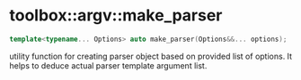 # toolbox::argv::make_parser
```cpp
template<typename... Options> auto make_parser(Options&&... options);
```
utility function for creating parser object based on provided list of options. It helps to
deduce actual parser template argument list.
